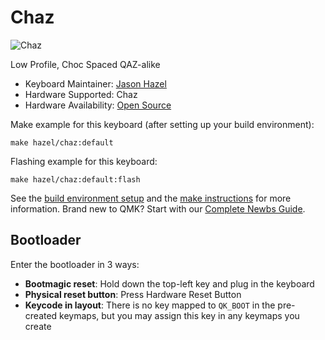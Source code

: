 # Chaz

![Chaz](https://i.imgur.com/FeZQFYAh.png)

Low Profile, Choc Spaced QAZ-alike

* Keyboard Maintainer: [Jason Hazel](https://github.com/jasonhazel)
* Hardware Supported: Chaz
* Hardware Availability: [Open Source](https://github.com/hazels-garage/chaz)

Make example for this keyboard (after setting up your build environment):

    make hazel/chaz:default

Flashing example for this keyboard:

    make hazel/chaz:default:flash

See the [build environment setup](https://docs.qmk.fm/#/getting_started_build_tools) and the [make instructions](https://docs.qmk.fm/#/getting_started_make_guide) for more information. Brand new to QMK? Start with our [Complete Newbs Guide](https://docs.qmk.fm/#/newbs).

## Bootloader

Enter the bootloader in 3 ways:

* **Bootmagic reset**: Hold down the top-left key and plug in the keyboard
* **Physical reset button**: Press Hardware Reset Button
* **Keycode in layout**: There is no key mapped to `QK_BOOT` in the pre-created keymaps, but you may assign this key in any keymaps you create